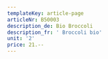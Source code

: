 ```yaml
---
templateKey: article-page
articleNr: B50003
description_de: Bio Broccoli
description_fr: ' Broccoli bio'
unit: '2'
price: 21.--
---
```


